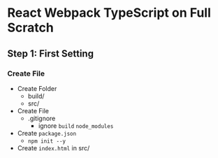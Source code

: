 # React Webpack TypeScript on Full Scratch

## Step 1: First Setting

### Create File

- Create Folder
  - build/
  - src/
- Create File
  - .gitignore
    - ignore `build` `node_modules`
- Create `package.json`
  - `npm init --y`
- Create `index.html` in src/